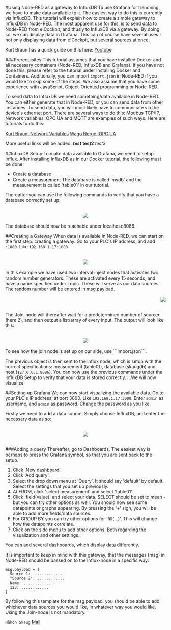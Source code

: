 #Using Node-RED as a gateway to InfluxDB
To use Grafana for trendning, we have to make data available to it. The easiest way to do this is currently via InfluxDB. This tutorial will explain how to create a simple gateway to InfluxDB in Node-RED. The most apparent use for this, is to send data to Node-RED from e!Cockpit, and thusly to InfluxDB via a gateway. By doing so, we can display data in Grafana. This can of course have several uses - not only displaying data from e!Cockpit, but several sources at once.

Kurt Braun has a quick guide on this here: [Youtube](https://www.youtube.com/watch?v=BBcj-ZoufMw)

###Prerequisites
This tutorial assumes that you have installed Docker and all necessary containers (Node-RED, InfluxDB and Grafana). If you have not done this, please refer to the tutorial under Installing Docker and Containers. Additionally, you can import ```import.json``` in Node-RED if you would like to skip some of the steps.
We also assume that you have some experience with JavaScript, Object-Oriented programming or Node-RED.

To send data to InfluxDB we need something/data available in Node-RED. You can either generate that in Node-RED, or you can send data from other instances. To send data, you will most likely have to communicate via the device's ethernet port. There are several ways to do this: Modbus TCP/IP, Network variables, OPC UA and MQTT are examples of such ways. Here are tutorials to do this:

[Kurt Braun: Network Variables](https://www.youtube.com/watch?v=NNqeP3N1j7E)
[Wago Norge: OPC UA](https://github.com/Wago-Norge)

More useful links will be added.
***test***
**test2**
*test3*

##InfluxDB Setup
To make data available to Grafana, we need to setup Influx. After installing InfluxDB as in our Docker tutorial, the following must be done:
 - Create a database
 - Create a measurement
The database is called 'mydb' and the measurement is called 'table01' in our tutorial.

Thereafter you can use the following commands to verify that you have a database correctly set up:
<div align="center">
   <br>
  <img src="img\Influx-shell.png"><br><br>
</div>
The database should now be reachable under localhost:8086.

##Creating a Gateway
When data is available in Node-RED, we can start on the first step: creating a gateway.
Go to your PLC's IP address, and add ```:1880```. Like ```192.168.1.17:1880```

<div align="center">
   <br>
  <img src="img\Node-RED-to-influx.png"><br><br>
</div>
In this example we have used two interval inject nodes that activates two random number generators. These are activated every 15 seconds, and have a name specified under Topic. These will serve as our data sources. The random number will be entered in msg.payload.
<div align="right">
   <br>
  <img src="img\Node-RED-inject.png"><br><br>
</div>

The Join-node will thereafter wait for a predetermined number of sourcer (here 2), and then output a list/array of every input. The output will look like this:
<div align="center">
   <br>
  <img src="img\Node-RED-influx-debug.png"><br><br>
</div>
To see how the join node is set up on our side, use ```import.json```.

The previous object is then sent to the influx node, which is setup with the correct specifications: measurement (table01), database (skaugdb) and host (```127.0.0.1:8086```).
You can now use the previous commands under the InfluxDB Setup to verify that your data is stored correctly.
...We will now visualize!

##Setting up Grafana
We can now start visualizing the available data. Go to your PLC's IP address, at port 3000. Like ```192.168.1.17:3000```.
Enter `admin` as username, and `admin` as password. Change the password as you like.

Firstly we need to add a data source. Simply choose InfluxDB, and enter the necessary data as so:
<div align="center">
   <br>
  <img src="img\Grafana-Influx-setup.png"><br><br>
</div>

###Adding a query
Thereafter, go to Dashboards. The easiest way is perhaps to press the Grafana symbol, so that you are sent back to the setup.
1. Click 'New dashboard'.
2. Click 'Add query'.
3. Select the drop down menu at 'Query'. It should say 'default' by default. Select the settings that you set up previously.
4. At FROM, click 'select measurement' and select 'table01'.
5. Click 'field(value)' and select your data. SELECT should be set to mean - but you can try other options as well.
   You should now see some datapoints or graphs appearing.
   By pressing the '+' sign, you will be able to add more fields/data sources.
6. For GROUP BY you can try other options for 'fill(...)'. This will change how the datapoints correlate.
7. Click on the side menu to add other options. Both regarding the visualization and other settings.

You can add several dashboards, which display data differently.

It is important to keep in mind with this gateway, that the messages (msg) in Node-RED should be passed on to the Influx-node in a specific way:
```
msg.payload = {
  Source 1: .............
  "Source 2": ............
  Name: ............
  123: ............
}
```
By following this template for the msg.payload, you should be able to add whichever data sources you would like, in whatever way you would like. Using the Join-node is not mandatory.


`Håkon Skaug` [Mail](mailto:hakon.skaug@wago.com)
